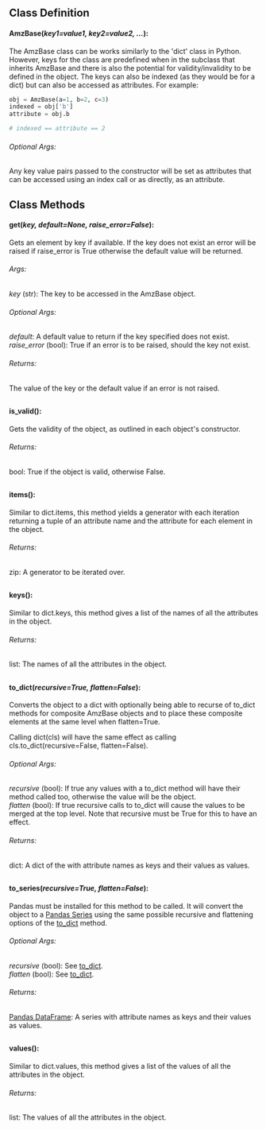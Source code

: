 ## Class Definition
<a name="AmzBase"></a>
#### AmzBase(*key1=value1, key2=value2, ...*):

The AmzBase class can be works similarly to the 'dict' class in Python. However, keys for the class are predefined when in the subclass that inherits AmzBase and there is also the potential for validity/invalidity to be defined in the object. The keys can also be indexed (as they would be for a dict) but can also be accessed as attributes. For example:

```python
obj = AmzBase(a=1, b=2, c=3)
indexed = obj['b']
attribute = obj.b

# indexed == attribute == 2

```

###### Optional Args:
Any key value pairs passed to the constructor will be set as attributes that can be accessed using an index call or as directly, as an attribute.

## Class Methods

<a name="get"></a>
#### get(*key, default=None, raise_error=False*):

Gets an element by key if available. If the key does not exist an error will be raised if raise_error is True otherwise the default value will be returned.

###### Args:
*key* (str): The key to be accessed in the AmzBase object.  

###### Optional Args:
*default*: A default value to return if the key specified does not exist.  
*raise_error* (bool): True if an error is to be raised, should the key not exist.  

###### Returns:
The value of the key or the default value if an error is not raised.


## 

<a name="is_valid"></a>
#### is\_valid():

Gets the validity of the object, as outlined in each object's constructor.

###### Returns:
bool: True if the object is valid, otherwise False.


## 

<a name="items"></a>
#### items():

Similar to dict.items, this method yields a generator with each iteration returning a tuple of an attribute name and the attribute for each element in the object.

###### Returns:
zip: A generator to be iterated over.

## 

<a name="keys"></a>
#### keys():

Similar to dict.keys, this method gives a list of the names of all the attributes in the object.

###### Returns:
list: The names of all the attributes in the object.

## 

<a name="to_dict"></a>
#### to\_dict(*recursive=True, flatten=False*):

Converts the object to a dict with optionally being able to recurse of to_dict methods for composite AmzBase objects and to place these composite elements at the same level when flatten=True.

Calling dict(cls) will have the same effect as calling cls.to_dict(recursive=False, flatten=False).

###### Optional Args:
*recursive* (bool): If true any values with a to_dict method will have their method called too, otherwise the value will be the object.  
*flatten* (bool): If true recursive calls to to_dict will cause the values to be merged at the top level. Note that recursive must be True for this to have an effect.  

###### Returns:
dict: A dict of the with attribute names as keys and their values as values.


## 

<a name="to_series"></a>
#### to\_series(*recursive=True, flatten=False*):

Pandas must be installed for this method to be called. It will convert the object to a [Pandas Series](https://pandas.pydata.org/pandas-docs/stable/generated/pandas.Series.html) using the same possible recursive and flattening options of the [to\_dict](#to_dict) method.

###### Optional Args:
*recursive* (bool): See [to\_dict](#to_dict).  
*flatten* (bool): See [to\_dict](#to_dict).  

###### Returns:
[Pandas DataFrame](https://pandas.pydata.org/pandas-docs/stable/generated/pandas.Series.html): A series with attribute names as keys and their values as values.


## 

<a name="values"></a>
#### values():

Similar to dict.values, this method gives a list of the values of all the attributes in the object.

###### Returns:
list: The values of all the attributes in the object.

